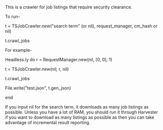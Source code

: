 This is a crawler for job listings that require security clearance.

To run-

t = TSJobCrawler.new("search term" (or nil), request_manager, cm_hash or nil)

t.crawl_jobs


For example-

Headless.ly do
  r = RequestManager.new(nil, [0, 0], 1)
  
  t = TSJobCrawler.new(nil, r, nil)
  
  t.crawl_jobs
  
  File.write("test.json", t.gen_json)
  
end


If you input nil for the search term, it downloads as many job listings as
possible. Unless you have a lot of RAM, you should run it through Harvester if
you want to download as many listings as possible as then you can take
advantage of incremental result reporting.
